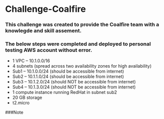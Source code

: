 # Challenge-Coalfire
### This challenge was created to provide the Coalfire team with a knowlegde and skill assement.
### The below steps were completed and deployed to personal testing AWS account without error.

- 1 VPC – 10.1.0.0/16
- 4 subnets (spread across two availability zones for high availability)
- Sub1 – 10.1.0.0/24 (should be accessible from internet)
- Sub2 – 10.1.1.0/24 (should be accessible from internet)
- Sub3 – 10.1.2.0/24 (should NOT be accessible from internet)
- Sub4 – 10.1.3.0/24 (should NOT be accessible from internet)
- 1 compute instance running RedHat in subnet sub2
- 20 GB storage
- t2.micro

###Note
